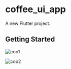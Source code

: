 # coffee_ui_app

A new Flutter project.

## Getting Started


![coo1](https://user-images.githubusercontent.com/74185121/187087033-e4cbcfcc-4a9f-467f-b1ec-b44c1b95278c.png)


![coo2](https://user-images.githubusercontent.com/74185121/187087044-3d7041d7-4f67-4485-86ec-7b412ad9014d.png)

